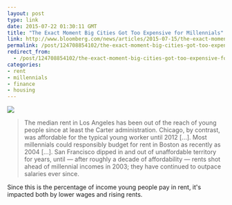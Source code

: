 ```yaml
---
layout: post
type: link
date: 2015-07-22 01:30:11 GMT
title: "The Exact Moment Big Cities Got Too Expensive for Millennials"
link: http://www.bloomberg.com/news/articles/2015-07-15/the-exact-moment-big-cities-got-too-expensive-for-millennials
permalink: /post/124708854102/the-exact-moment-big-cities-got-too-expensive-for
redirect_from: 
  - /post/124708854102/the-exact-moment-big-cities-got-too-expensive-for
categories:
- rent
- millennials
- finance
- housing
---
```

<img src="http://assets.bwbx.io/images/ixieSecm9ATY/v1/-1x-1.jpg"/>
<blockquote>The median rent in Los Angeles has been out of the reach of young people since at least the Carter administration. Chicago, by contrast, was affordable for the typical young worker until 2012 [...]. Most millennials could responsibly budget for rent in Boston as recently as 2004 [...]. San Francisco dipped in and out of unaffordable territory for years, until — after roughly a decade of affordability — rents shot ahead of millennial incomes in 2003; they have continued to outpace salaries ever since.</blockquote>
<p>Since this is the percentage of income young people pay in rent, it's impacted both by lower wages and rising rents.</p>